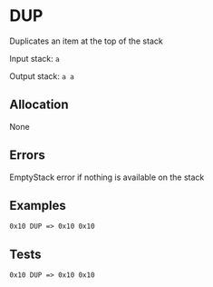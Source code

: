 # DUP

Duplicates an item at the top of the stack

Input stack: `a`

Output stack: `a a`

## Allocation

None

## Errors

EmptyStack error if nothing is available on the stack

## Examples

```
0x10 DUP => 0x10 0x10 
```

## Tests

```
0x10 DUP => 0x10 0x10
```